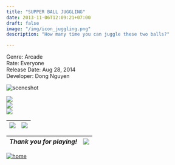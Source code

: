 ```yaml
---
title: "SUPPER BALL JUGGLING"
date: 2013-11-06T12:09:21+07:00
draft: false
image: "/img/icon_juggling.png"
description: "How many time you can juggle these two balls?"

---
```


Genre: Arcade   
Rate: Everyone  
Release Date: Aug 28, 2014  
Developer: Dong Nguyen

 


![sceneshot](/img/screenshots.png)

![](/img/ss_juggling_00.png)  
![](/img/ss_juggling_01.png)  
![](/img/ss_juggling_02.png)  


|[![](/img/icon_appstore.png)](https://www.google.com/)|[![](/img/icon_googleplay.png)](https://www.google.com/)|
| -------------------|----------|

| *Thank you for playing!* | ![](/img/bird.gif) |
| -------------------------|--------------------|

[![home](/img/home.png)](/)
